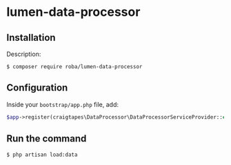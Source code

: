 # lumen-data-processor

## Installation

Description:

    $ composer require roba/lumen-data-processor


## Configuration

Inside your `bootstrap/app.php` file, add:

```php
$app->register(craigtapes\DataProcessor\DataProcessorServiceProvider::class);
```

## Run the command

    $ php artisan load:data
